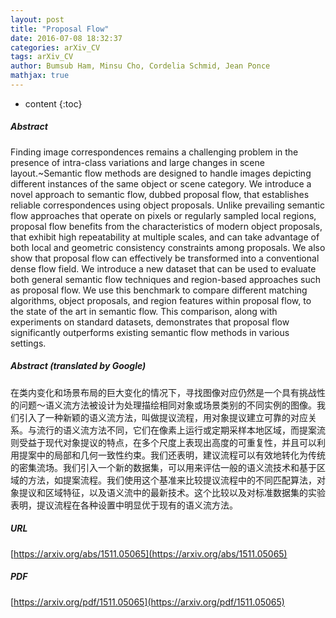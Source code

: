 ```yaml
---
layout: post
title: "Proposal Flow"
date: 2016-07-08 18:32:37
categories: arXiv_CV
tags: arXiv_CV
author: Bumsub Ham, Minsu Cho, Cordelia Schmid, Jean Ponce
mathjax: true
---
```


* content
{:toc}

##### Abstract
Finding image correspondences remains a challenging problem in the presence of intra-class variations and large changes in scene layout.~Semantic flow methods are designed to handle images depicting different instances of the same object or scene category. We introduce a novel approach to semantic flow, dubbed proposal flow, that establishes reliable correspondences using object proposals. Unlike prevailing semantic flow approaches that operate on pixels or regularly sampled local regions, proposal flow benefits from the characteristics of modern object proposals, that exhibit high repeatability at multiple scales, and can take advantage of both local and geometric consistency constraints among proposals. We also show that proposal flow can effectively be transformed into a conventional dense flow field. We introduce a new dataset that can be used to evaluate both general semantic flow techniques and region-based approaches such as proposal flow. We use this benchmark to compare different matching algorithms, object proposals, and region features within proposal flow, to the state of the art in semantic flow. This comparison, along with experiments on standard datasets, demonstrates that proposal flow significantly outperforms existing semantic flow methods in various settings.

##### Abstract (translated by Google)
在类内变化和场景布局的巨大变化的情况下，寻找图像对应仍然是一个具有挑战性的问题〜语义流方法被设计为处理描绘相同对象或场景类别的不同实例的图像。我们引入了一种新颖的语义流方法，叫做提议流程，用对象提议建立可靠的对应关系。与流行的语义流方法不同，它们在像素上运行或定期采样本地区域，而提案流则受益于现代对象提议的特点，在多个尺度上表现出高度的可重复性，并且可以利用提案中的局部和几何一致性约束。我们还表明，建议流程可以有效地转化为传统的密集流场。我们引入一个新的数据集，可以用来评估一般的语义流技术和基于区域的方法，如提案流程。我们使用这个基准来比较提议流程中的不同匹配算法，对象提议和区域特征，以及语义流中的最新技术。这个比较以及对标准数据集的实验表明，提议流程在各种设置中明显优于现有的语义流方法。

##### URL
[https://arxiv.org/abs/1511.05065](https://arxiv.org/abs/1511.05065)

##### PDF
[https://arxiv.org/pdf/1511.05065](https://arxiv.org/pdf/1511.05065)

